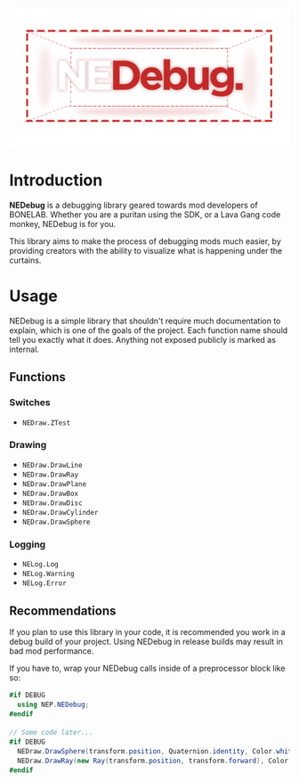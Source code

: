 ![Logo](https://github.com/Not-Enough-Photons/NEDebug/blob/master/img/NEDebugLogo.png)

# Introduction
**NEDebug** is a debugging library geared towards mod developers of BONELAB. Whether you are a puritan using the SDK, or a Lava Gang code monkey, NEDebug is for you.

This library aims to make the process of debugging mods much easier, by providing creators with the ability to visualize what is happening under the curtains.

# Usage
NEDebug is a simple library that shouldn't require much documentation to explain, which is one of the goals of the project. Each function name should tell you exactly what it does. Anything not exposed publicly is marked as internal.
## Functions
### Switches
- ``NEDraw.ZTest``
### Drawing
- ``NEDraw.DrawLine``
- ``NEDraw.DrawRay``
- ``NEDraw.DrawPlane``
- ``NEDraw.DrawBox``
- ``NEDraw.DrawDisc``
- ``NEDraw.DrawCylinder``
- ``NEDraw.DrawSphere``
### Logging
- ``NELog.Log``
- ``NELog.Warning``
- ``NELog.Error``
## Recommendations
If you plan to use this library in your code, it is recommended you work in a debug build of your project. Using NEDebug in release builds may result in bad mod performance.

If you have to, wrap your NEDebug calls inside of a preprocessor block like so:
```cs
#if DEBUG
  using NEP.NEDebug;
#endif

// Some code later...
#if DEBUG
  NEDraw.DrawSphere(transform.position, Quaternion.identity, Color.white, radius: 1.0f);
  NEDraw.DrawRay(new Ray(transform.position, transform.forward), Color.red);
#endif
```
